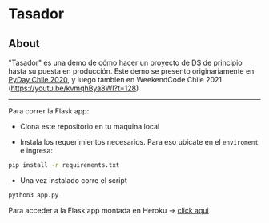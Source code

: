 # Tasador

## About
"Tasador" es una demo de cómo hacer un proyecto de DS de principio hasta su puesta en producción. Este demo se presento originariamente en [PyDay Chile 2020](https://youtu.be/jCfc9fjUI40), y luego tambien en WeekendCode Chile 2021 (https://youtu.be/kvmqhBya8WI?t=128)
___

Para correr la Flask app:

- Clona este repositorio en tu maquina local

- Instala los requerimientos necesarios. Para eso ubicate en el `enviroment` e ingresa:

```bash
pip install -r requirements.txt
```
- Una vez instalado corre el script
```bash
python3 app.py
```

Para acceder a la Flask app montada en Heroku -> [click aqui](http://tasador.herokuapp.com/)
